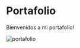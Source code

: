 # Portafolio
Bienvenidos a mi portafolio!

![portafolio](https://user-images.githubusercontent.com/67718246/94346677-e443b600-fff3-11ea-8e5d-344df858519e.png)
